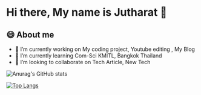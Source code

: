 # Hi there, My name is Jutharat 👋
## 😄 About me
- 🔭 I’m currently working on My coding project, Youtube editing , My Blog
- 🌱 I’m currently learning Com-Sci KMITL, Bangkok Thailand
- 👯 I’m looking to collaborate on Tech Article, New Tech

![Anurag's GitHub stats](https://github-readme-stats.vercel.app/api?username=farjutharat&theme=omni&show_icons=true)

[![Top Langs](https://github-readme-stats.vercel.app/api/top-langs/?username=farjutharat&layout=compact)](https://github.com/farjutharat/github-readme-stats)

<!--
**FarJutharat/FarJutharat** is a ✨ _special_ ✨ repository because its `README.md` (this file) appears on your GitHub profile.

Here are some ideas to get you started:

- 🔭 I’m currently working on ...
- 🌱 I’m currently learning ...
- 👯 I’m looking to collaborate on ...
- 🤔 I’m looking for help with ...
- 💬 Ask me about ...
- 📫 How to reach me: ...
- 😄 Pronouns: ...
- ⚡ Fun fact: ...
-->
